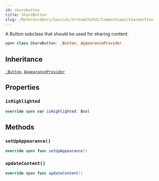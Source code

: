 ```yaml
---
id: sharebutton 
title: ShareButton
slug: /ReferenceDocs/Sources/StreamChatUI/CommonViews/sharebutton
---
```


A Button subclass that should be used for sharing content.

``` swift
open class ShareButton: _Button, AppearanceProvider 
```

## Inheritance

[`_Button`](_Button), [`AppearanceProvider`](../Utils/AppearanceProvider)

## Properties

### `isHighlighted`

``` swift
override open var isHighlighted: Bool 
```

## Methods

### `setUpAppearance()`

``` swift
override open func setUpAppearance() 
```

### `updateContent()`

``` swift
override open func updateContent() 
```
